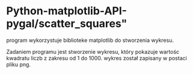 # Python-matplotlib-API-pygal/scatter_squares"
program wykorzystuje biblioteke matplotlib do stworzenia wykresu.

Zadaniem programu jest stworzenie wykresu, który pokazuje wartośc kwadratu liczb z zakresu od 1 do 1000.
wykres został zapisany w postaci pliku png.
